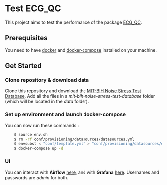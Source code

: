 # Test ECG_QC

This project aims to test the performance of the package [ECG_QC](https://github.com/Aura-healthcare/ecg_qc).

## Prerequisites

You need to have [docker](https://docs.docker.com/get-docker/) and [docker-compose](https://docs.docker.com/compose/install/) installed on your machine. 

## Get Started

### Clone repository & download data
Clone this repository and download the [MIT-BIH Noise Stress Test Database](https://physionet.org/content/nstdb/1.0.0/). Add all the files in a *mit-bih-noise-stress-test-database* folder (which will be located in the *data* folder).

### Set up environment and launch docker-compose
You can now run these commands :

```sh
    $ source env.sh
    $ rm -rf conf/provisioning/datasources/datasources.yml
    $ envsubst < "conf/template.yml" > "conf/provisioning/datasources/datasources.yml" 
    $ docker-compose up -d
```

### UI
You can interact with **Airflow** [here](https://localhost:8080), and with **Grafana** [here](https://localhost:3000). Usernames and passwords are *admin* for both.

